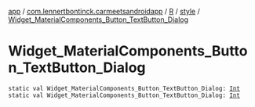 [app](../../../index.md) / [com.lennertbontinck.carmeetsandroidapp](../../index.md) / [R](../index.md) / [style](index.md) / [Widget_MaterialComponents_Button_TextButton_Dialog](./-widget_-material-components_-button_-text-button_-dialog.md)

# Widget_MaterialComponents_Button_TextButton_Dialog

`static val Widget_MaterialComponents_Button_TextButton_Dialog: `[`Int`](https://kotlinlang.org/api/latest/jvm/stdlib/kotlin/-int/index.html)
`static val Widget_MaterialComponents_Button_TextButton_Dialog: `[`Int`](https://kotlinlang.org/api/latest/jvm/stdlib/kotlin/-int/index.html)